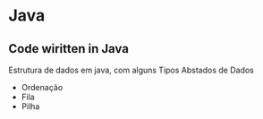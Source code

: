 # Java

## Code wiritten in Java

Estrutura de dados em java, com alguns Tipos Abstados de Dados
- Ordenação
- Fila
- Pilha
